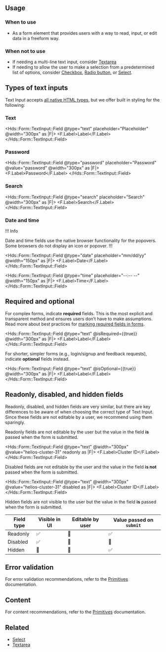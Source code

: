 ## Usage

### When to use

- As a form element that provides users with a way to read, input, or edit data in a freeform way.

### When not to use

- If needing a multi-line text input, consider [Textarea](/components/form/textarea)
- If needing to allow the user to make a selection from a predetermined list of options, consider [Checkbox](/components/form/checkbox), [Radio button](/components/form/radio), or [Select](/components/form/select).

## Types of text inputs

Text Input accepts [all native HTML types](https://developer.mozilla.org/en-US/docs/Web/HTML/Element/input#input_types), but we offer built in styling for the following:

### Text

<Hds::Form::TextInput::Field @type="text" placeholder="Placeholder" @width="300px" as |F|>
  <F.Label>Label</F.Label>
</Hds::Form::TextInput::Field>

### Password

<Hds::Form::TextInput::Field @type="password" placeholder="Password" @value="password" @width="300px" as |F|>
  <F.Label>Password</F.Label>
</Hds::Form::TextInput::Field>

### Search

<Hds::Form::TextInput::Field @type="search" placeholder="Search" @width="300px" as |F|>
  <F.Label>Search</F.Label>
</Hds::Form::TextInput::Field>

### Date and time

!!! Info

Date and time fields use the native browser functionality for the popovers. Some browsers do not display an icon or popover.
!!!

<Hds::Form::TextInput::Field @type="date" placeholder="mm/dd/yy" @width="150px" as |F|>
  <F.Label>Date</F.Label>
</Hds::Form::TextInput::Field>

<Hds::Form::TextInput::Field @type="time" placeholder="--:-- --" @width="150px" as |F|>
  <F.Label>Time</F.Label>
</Hds::Form::TextInput::Field>

## Required and optional

For complex forms, indicate **required** fields. This is the most explicit and transparent method and ensures users don’t have to make assumptions. Read more about best practices for [marking required fields in forms](https://www.nngroup.com/articles/required-fields/).

<Hds::Form::TextInput::Field @type="text" @isRequired={{true}} @width="300px" as |F|>
  <F.Label>Label</F.Label>
</Hds::Form::TextInput::Field>

For shorter, simpler forms (e.g., login/signup and feedback requests), indicate **optional** fields instead.

<Hds::Form::TextInput::Field @type="text" @isOptional={{true}} @width="300px" as |F|>
  <F.Label>Label</F.Label>
</Hds::Form::TextInput::Field>

## Readonly, disabled, and hidden fields

Readonly, disabled, and hidden fields are very similar, but there are key differences to be aware of when choosing the correct type of Text Input. Since these fields are not editable by a user, we recommend using them sparingly.

Readonly fields are not editable by the user but the value in the field **is** passed when the form is submitted.

<Hds::Form::TextInput::Field @type="text" @width="300px" @value="helios-cluster-31" readonly as |F|>
  <F.Label>Cluster ID</F.Label>
</Hds::Form::TextInput::Field>

Disabled fields are not editable by the user and the value in the field **is not** passed when the form is submitted.

<Hds::Form::TextInput::Field @type="text" @width="300px" @value="helios-cluster-31" disabled as |F|>
  <F.Label>Cluster ID</F.Label>
</Hds::Form::TextInput::Field>

Hidden fields are not visible to the user but the value in the field **is** passed when the form is submitted.

| Field type     | Visible in UI   | Editable by user    | Value passed on `submit`   |
|----------------|-----------------|---------------------|----------------------------|
| Readonly       | ✅              | 🚫                  | ✅                          |
| Disabled       | ✅              | 🚫                  | 🚫                          |                              
| Hidden         | 🚫              | 🚫                  | ✅                          |

## Error validation

For error validation recommendations, refer to the [Primitives](/components/form/primitives) documentation.

## Content

For content recommendations, refer to the [Primitives](/components/form/primitives) documentation.

## Related

- [Select](/components/form/select)
- [Textarea](/components/form/textarea)
